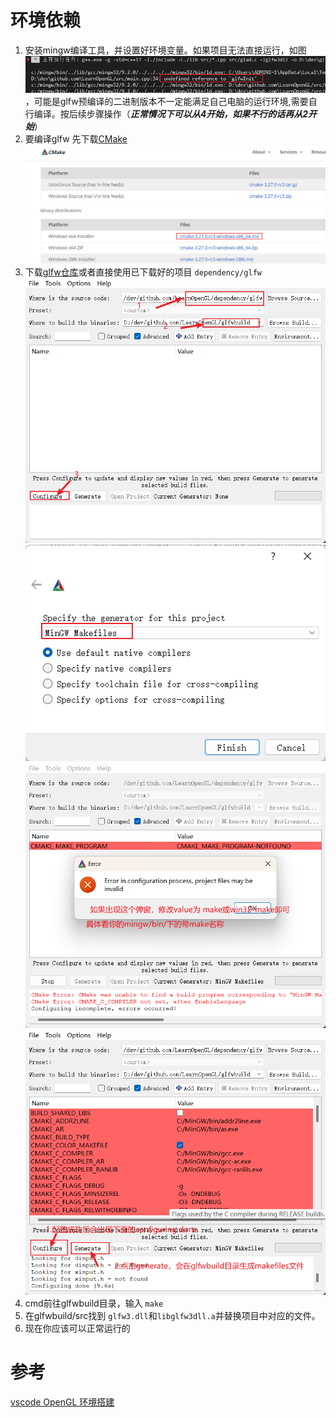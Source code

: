 # 环境依赖
1. 安装mingw编译工具，并设置好环境变量。如果项目无法直接运行，如图![](docs\assets\glfw_error_01.png)，可能是glfw预编译的二进制版本不一定能满足自己电脑的运行环境,需要自行编译。按后续步骤操作（***正常情况下可以从4开始，如果不行的话再从2开始***）
2. 要编译glfw 先下载[CMake](https://cmake.org/download/)![](docs\assets\glfw_02.png)
3. 下载[glfw仓库](https://github.com/glfw/glfw.git)或者直接使用已下载好的项目 `dependency/glfw`
 ![](docs\assets\glfw_03.png)
 ![](docs\assets\glfw_04.png)
 ![](docs\assets\glfw_05.png)
 ![](docs\assets\glfw_06.png)
4. cmd前往glfwbuild目录，输入 `make`
5. 在glfwbuild/src找到 `glfw3.dll`和`libglfw3dll.a`并替换项目中对应的文件。
6. 现在你应该可以正常运行的

# 参考
[vscode OpenGL 环境搭建](https://blog.csdn.net/sarono/article/details/86564726)